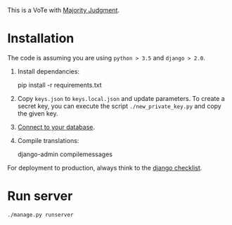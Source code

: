 This is a VoTe with [Majority Judgment](https://en.wikipedia.org/wiki/Majority_judgment).


# Installation

The code is assuming you are using `python > 3.5` and `django > 2.0`.

1. Install dependancies:

    pip install -r requirements.txt

2. Copy `keys.json` to `keys.local.json` and update parameters. To create a secret key, you can execute the script `./new_private_key.py` and copy the given key.

3. [Connect to your database](https://docs.djangoproject.com/en/2.0/ref/databases/).

4. Compile translations:

    django-admin compilemessages

For deployment to production, always think to the [django checklist](https://docs.djangoproject.com/en/2.0/howto/deployment/checklist/).

# Run server

`./manage.py runserver`
